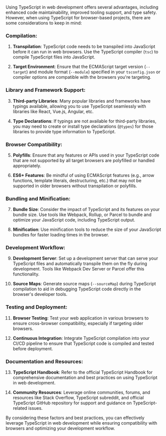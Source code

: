 Using TypeScript in web development offers several advantages, including enhanced code maintainability, improved tooling support, and type safety. However, when using TypeScript for browser-based projects, there are some considerations to keep in mind:

### Compilation:

1. **Transpilation**: TypeScript code needs to be transpiled into JavaScript before it can run in web browsers. Use the TypeScript compiler (`tsc`) to compile TypeScript files into JavaScript.

2. **Target Environment**: Ensure that the ECMAScript target version (`--target`) and module format (`--module`) specified in your `tsconfig.json` or compiler options are compatible with the browsers you're targeting.

### Library and Framework Support:

3. **Third-party Libraries**: Many popular libraries and frameworks have typings available, allowing you to use TypeScript seamlessly with libraries like React, Vue.js, Angular, etc.

4. **Type Declarations**: If typings are not available for third-party libraries, you may need to create or install type declarations (`@types`) for those libraries to provide type information to TypeScript.

### Browser Compatibility:

5. **Polyfills**: Ensure that any features or APIs used in your TypeScript code that are not supported by all target browsers are polyfilled or handled appropriately.

6. **ES6+ Features**: Be mindful of using ECMAScript features (e.g., arrow functions, template literals, destructuring, etc.) that may not be supported in older browsers without transpilation or polyfills.

### Bundling and Minification:

7. **Bundle Size**: Consider the impact of TypeScript and its features on your bundle size. Use tools like Webpack, Rollup, or Parcel to bundle and optimize your JavaScript code, including TypeScript output.

8. **Minification**: Use minification tools to reduce the size of your JavaScript bundles for faster loading times in the browser.

### Development Workflow:

9. **Development Server**: Set up a development server that can serve your TypeScript files and automatically transpile them on the fly during development. Tools like Webpack Dev Server or Parcel offer this functionality.

10. **Source Maps**: Generate source maps (`--sourceMap`) during TypeScript compilation to aid in debugging TypeScript code directly in the browser's developer tools.

### Testing and Deployment:

11. **Browser Testing**: Test your web application in various browsers to ensure cross-browser compatibility, especially if targeting older browsers.

12. **Continuous Integration**: Integrate TypeScript compilation into your CI/CD pipeline to ensure that TypeScript code is compiled and tested before deployment.

### Documentation and Resources:

13. **TypeScript Handbook**: Refer to the official TypeScript Handbook for comprehensive documentation and best practices on using TypeScript in web development.

14. **Community Resources**: Leverage online communities, forums, and resources like Stack Overflow, TypeScript subreddit, and official TypeScript GitHub repository for support and guidance on TypeScript-related issues.

By considering these factors and best practices, you can effectively leverage TypeScript in web development while ensuring compatibility with browsers and optimizing your development workflow.